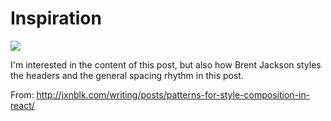 # Inspiration

![](https://db-feed.s3.amazonaws.com/legacy/Screen_Shot_2016-12-15_at_5_07_21_PM-1481839704657.png)

I'm interested in the content of this post, but also how Brent Jackson styles the headers and the general spacing rhythm in this post.

From: http://jxnblk.com/writing/posts/patterns-for-style-composition-in-react/